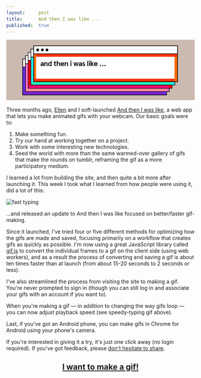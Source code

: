 ```yaml
---
layout:     post
title:      And then I was like ...
published:  true
---
```


![And then I was like ...](/assets/atiwl.png)

Three months ago, [Ellen](http://ellenflaherty.com/) and I soft-launched [And then I was like](https://andtheniwaslike.co/), a web app that lets you make animated gifs with your webcam. Our basic goals were to:

1. Make something fun.
2. Try our hand at working together on a project.
3. Work with some interesting new technologies.
4. Seed the world with more than the same warmed-over gallery of gifs that make the rounds on tumblr, reframing the gif as a more participatory medium.

I learned a lot from building the site, and then quite a bit more after launching it. This week I took what I learned from how people were using it, did a lot of this:

![fast typing](https://s3.amazonaws.com/atiwl/gifs%2F1399482729819-nthgt9wbm1oo5hfr-e50db1cc597e6436ed87d2c31eb52571%2Fblob.gif)

...and released an update to And then I was like focused on better/faster gif-making.

Since it launched, I've tried four or five different methods for optimizing how the gifs are made and saved, focusing primarily on a workflow that creates gifs as quickly as possible. I'm now using a great JavaScript library called [gif.js](http://jnordberg.github.io/gif.js/) to convert the individual frames to a gif on the client side (using web workers), and as a result the process of converting and saving a gif is about ten times faster than at launch (from about 15-20 seconds to 2 seconds or less).

I've also streamlined the process from visiting the site to making a gif. You're never prompted to sign in (though you can still log in and associate your gifs with an account if you want to).

When you're making a gif &mdash; in addition to changing the way gifs loop &mdash; you can now adjust playback speed (see speedy-typing gif above).

Last, if you've got an Android phone, you can make gifs in Chrome for Android using your phone's camera.

If you're interested in giving it a try, it's just one click away (no login required). If you've got feedback, please [don't hesitate to share](mailto:hi@andtheniwaslike.co?subject=You%20asked%20for%20it).

<h2 style="text-align: center"><a href="https://andtheniwaslike.co/gifs/new">I want to make a gif!</a></h2>
